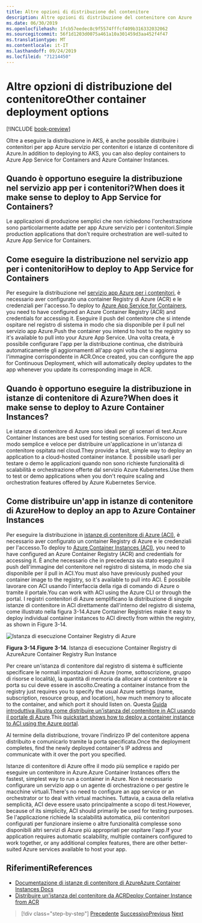 ```yaml
---
title: Altre opzioni di distribuzione del contenitore
description: Altre opzioni di distribuzione del contenitore con Azure
ms.date: 06/30/2019
ms.openlocfilehash: 1fcb57eedec8c9f5574fffcf409b316332032062
ms.sourcegitcommit: 56f1d1203d0075a461a10a301459d3aa452f4f47
ms.translationtype: MT
ms.contentlocale: it-IT
ms.lasthandoff: 09/24/2019
ms.locfileid: "71214450"
---
```

# <a name="other-container-deployment-options"></a><span data-ttu-id="deae2-103">Altre opzioni di distribuzione del contenitore</span><span class="sxs-lookup"><span data-stu-id="deae2-103">Other container deployment options</span></span>

[!INCLUDE [book-preview](../../../includes/book-preview.md)]

<span data-ttu-id="deae2-104">Oltre a eseguire la distribuzione in AKS, è anche possibile distribuire i contenitori per app Azure servizio per contenitori e istanze di contenitore di Azure.</span><span class="sxs-lookup"><span data-stu-id="deae2-104">In addition to deploying to AKS, you can also deploy containers to Azure App Service for Containers and Azure Container Instances.</span></span>

## <a name="when-does-it-make-sense-to-deploy-to-app-service-for-containers"></a><span data-ttu-id="deae2-105">Quando è opportuno eseguire la distribuzione nel servizio app per i contenitori?</span><span class="sxs-lookup"><span data-stu-id="deae2-105">When does it make sense to deploy to App Service for Containers?</span></span>

<span data-ttu-id="deae2-106">Le applicazioni di produzione semplici che non richiedono l'orchestrazione sono particolarmente adatte per app Azure servizio per i contenitori.</span><span class="sxs-lookup"><span data-stu-id="deae2-106">Simple production applications that don't require orchestration are well-suited to Azure App Service for Containers.</span></span>

## <a name="how-to-deploy-to-app-service-for-containers"></a><span data-ttu-id="deae2-107">Come eseguire la distribuzione nel servizio app per i contenitori</span><span class="sxs-lookup"><span data-stu-id="deae2-107">How to deploy to App Service for Containers</span></span>

<span data-ttu-id="deae2-108">Per eseguire la distribuzione nel [servizio app Azure per i contenitori](https://azure.microsoft.com/services/app-service/containers/), è necessario aver configurato una container Registry di Azure (ACR) e le credenziali per l'accesso.</span><span class="sxs-lookup"><span data-stu-id="deae2-108">To deploy to [Azure App Service for Containers](https://azure.microsoft.com/services/app-service/containers/), you need to have configured an Azure Container Registry (ACR) and credentials for accessing it.</span></span> <span data-ttu-id="deae2-109">Eseguire il push del contenitore che si intende ospitare nel registro di sistema in modo che sia disponibile per il pull nel servizio app Azure.</span><span class="sxs-lookup"><span data-stu-id="deae2-109">Push the container you intend to host to the registry so it's available to pull into your Azure App Service.</span></span> <span data-ttu-id="deae2-110">Una volta creata, è possibile configurare l'app per la distribuzione continua, che distribuirà automaticamente gli aggiornamenti all'app ogni volta che si aggiorna l'immagine corrispondente in ACR.</span><span class="sxs-lookup"><span data-stu-id="deae2-110">Once created, you can configure the app for Continuous Deployment, which will automatically deploy updates to the app whenever you update its corresponding image in ACR.</span></span>

## <a name="when-does-it-make-sense-to-deploy-to-azure-container-instances"></a><span data-ttu-id="deae2-111">Quando è opportuno eseguire la distribuzione in istanze di contenitore di Azure?</span><span class="sxs-lookup"><span data-stu-id="deae2-111">When does it make sense to deploy to Azure Container Instances?</span></span>

<span data-ttu-id="deae2-112">Le istanze di contenitore di Azure sono ideali per gli scenari di test.</span><span class="sxs-lookup"><span data-stu-id="deae2-112">Azure Container Instances are best used for testing scenarios.</span></span> <span data-ttu-id="deae2-113">Forniscono un modo semplice e veloce per distribuire un'applicazione in un'istanza di contenitore ospitata nel cloud.</span><span class="sxs-lookup"><span data-stu-id="deae2-113">They provide a fast, simple way to deploy an application to a cloud-hosted container instance.</span></span> <span data-ttu-id="deae2-114">È possibile usarli per testare o demo le applicazioni quando non sono richieste funzionalità di scalabilità e orchestrazione offerte dal servizio Azure Kubernetes.</span><span class="sxs-lookup"><span data-stu-id="deae2-114">Use them to test or demo applications when you don't require scaling and orchestration features offered by Azure Kubernetes Service.</span></span>

## <a name="how-to-deploy-an-app-to-azure-container-instances"></a><span data-ttu-id="deae2-115">Come distribuire un'app in istanze di contenitore di Azure</span><span class="sxs-lookup"><span data-stu-id="deae2-115">How to deploy an app to Azure Container Instances</span></span>

<span data-ttu-id="deae2-116">Per eseguire la distribuzione in [istanze di contenitore di Azure (ACI)](https://docs.microsoft.com/azure/container-instances/), è necessario aver configurato un container Registry di Azure e le credenziali per l'accesso.</span><span class="sxs-lookup"><span data-stu-id="deae2-116">To deploy to [Azure Container Instances (ACI)](https://docs.microsoft.com/azure/container-instances/), you need to have configured an Azure Container Registry (ACR) and credentials for accessing it.</span></span> <span data-ttu-id="deae2-117">È anche necessario che in precedenza sia stato eseguito il push dell'immagine del contenitore nel registro di sistema, in modo che sia disponibile per il pull in ACI.</span><span class="sxs-lookup"><span data-stu-id="deae2-117">You must also have previously pushed your container image to the registry, so it's available to pull into ACI.</span></span> <span data-ttu-id="deae2-118">È possibile lavorare con ACI usando l'interfaccia della riga di comando di Azure o tramite il portale.</span><span class="sxs-lookup"><span data-stu-id="deae2-118">You can work with ACI using the Azure CLI or through the portal.</span></span> <span data-ttu-id="deae2-119">I registri contenitori di Azure semplificano la distribuzione di singole istanze di contenitore in ACI direttamente dall'interno del registro di sistema, come illustrato nella figura 3-14.</span><span class="sxs-lookup"><span data-stu-id="deae2-119">Azure Container Registries make it easy to deploy individual container instances to ACI directly from within the registry, as shown in Figure 3-14.</span></span>

![Istanza di esecuzione Container Registry di Azure](./media/acr-runinstance-contextmenu.png)

<span data-ttu-id="deae2-121">**Figura 3-14**.</span><span class="sxs-lookup"><span data-stu-id="deae2-121">**Figure 3-14**.</span></span> <span data-ttu-id="deae2-122">Istanza di esecuzione Container Registry di Azure</span><span class="sxs-lookup"><span data-stu-id="deae2-122">Azure Container Registry Run Instance</span></span>

<span data-ttu-id="deae2-123">Per creare un'istanza di contenitore dal registro di sistema è sufficiente specificare le normali impostazioni di Azure (nome, sottoscrizione, gruppo di risorse e località), la quantità di memoria da allocare al contenitore e la porta su cui deve essere in ascolto.</span><span class="sxs-lookup"><span data-stu-id="deae2-123">Creating a container instance from the registry just requires you to specify the usual Azure settings (name, subscription, resource group, and location), how much memory to allocate to the container, and which port it should listen on.</span></span> <span data-ttu-id="deae2-124">Questa [Guida introduttiva illustra come distribuire un'istanza del contenitore in ACI usando il portale di Azure](https://docs.microsoft.com/azure/container-instances/container-instances-quickstart-portal).</span><span class="sxs-lookup"><span data-stu-id="deae2-124">This [quickstart shows how to deploy a container instance to ACI using the Azure portal](https://docs.microsoft.com/azure/container-instances/container-instances-quickstart-portal).</span></span>

<span data-ttu-id="deae2-125">Al termine della distribuzione, trovare l'indirizzo IP del contenitore appena distribuito e comunicarlo tramite la porta specificata.</span><span class="sxs-lookup"><span data-stu-id="deae2-125">Once the deployment completes, find the newly deployed container's IP address and communicate with it over the port you specified.</span></span>

<span data-ttu-id="deae2-126">Istanze di contenitore di Azure offre il modo più semplice e rapido per eseguire un contenitore in Azure.</span><span class="sxs-lookup"><span data-stu-id="deae2-126">Azure Container Instances offers the fastest, simplest way to run a container in Azure.</span></span> <span data-ttu-id="deae2-127">Non è necessario configurare un servizio app o un agente di orchestrazione o per gestire le macchine virtuali.</span><span class="sxs-lookup"><span data-stu-id="deae2-127">There's no need to configure an app service or an orchestrator or to deal with virtual machines.</span></span> <span data-ttu-id="deae2-128">Tuttavia, a causa della relativa semplicità, ACI deve essere usato principalmente a scopo di test.</span><span class="sxs-lookup"><span data-stu-id="deae2-128">However, because of its simplicity, ACI should primarily be used for testing purposes.</span></span> <span data-ttu-id="deae2-129">Se l'applicazione richiede la scalabilità automatica, più contenitori configurati per funzionare insieme o altre funzionalità complesse sono disponibili altri servizi di Azure più appropriati per ospitare l'app.</span><span class="sxs-lookup"><span data-stu-id="deae2-129">If your application requires automatic scalability, multiple containers configured to work together, or any additional complex features, there are other better-suited Azure services available to host your app.</span></span>

## <a name="references"></a><span data-ttu-id="deae2-130">Riferimenti</span><span class="sxs-lookup"><span data-stu-id="deae2-130">References</span></span>

- [<span data-ttu-id="deae2-131">Documentazione di istanze di contenitore di Azure</span><span class="sxs-lookup"><span data-stu-id="deae2-131">Azure Container Instances Docs</span></span>](https://docs.microsoft.com/azure/container-instances/)
- [<span data-ttu-id="deae2-132">Distribuire un'istanza del contenitore da ACR</span><span class="sxs-lookup"><span data-stu-id="deae2-132">Deploy Container Instance from ACR</span></span>](https://docs.microsoft.com/azure/container-instances/container-instances-using-azure-container-registry#deploy-with-azure-portal)

>[!div class="step-by-step"]
><span data-ttu-id="deae2-133">[Precedente](scale-containers-serverless.md)
>[Successivo](communication-patterns.md)</span><span class="sxs-lookup"><span data-stu-id="deae2-133">[Previous](scale-containers-serverless.md)
[Next](communication-patterns.md)</span></span>
